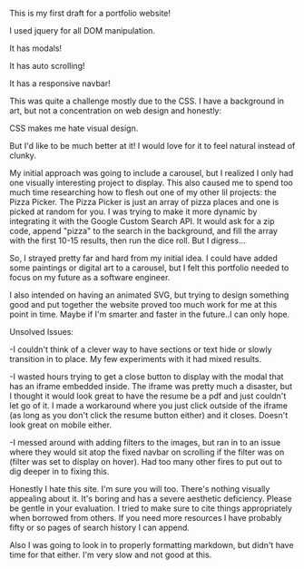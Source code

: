 This is my first draft for a portfolio website!

I used jquery for all DOM manipulation.

It has modals!

It has auto scrolling!

It has a responsive navbar!


This was quite a challenge mostly due to the CSS.
I have a background in art, but not a concentration on web design and honestly:

CSS makes me hate visual design.

But I'd like to be much better at it! I would love for it to feel natural instead of clunky.

My initial approach was going to include a carousel, but I realized I only had
one visually interesting project to display. This also caused me to spend too much time researching how to flesh out one of my other lil projects: the Pizza Picker. The Pizza Picker is just an array of pizza places and one is picked at random for you. I was trying to make it more dynamic by integrating it with the Google Custom Search API. It would ask for a zip code, append "pizza" to the search in the background, and fill the array with the first 10-15 results, then run the dice roll. But I digress...

So, I strayed pretty far and hard from my initial idea. I could have added some paintings or digital art to a carousel, but I felt this portfolio needed to focus on my future as a software engineer. 

I also intended on having an animated SVG, but trying to design something good and put together the website proved too much work for me at this point in time. Maybe if I'm smarter and faster in the future..I can only hope.

Unsolved Issues: 

-I couldn't think of a clever way to have sections or text hide or slowly transition in to place. My few experiments with it had mixed results.

-I wasted hours trying to get a close button to display with the modal that has an iframe embedded inside. The iframe was pretty much a disaster, but I thought it would look great to have the resume be a pdf and just couldn't let go of it. I made a workaround where you just click outside of the iframe (as long as you don't click the resume button either) and it closes. Doesn't look great on mobile either.

-I messed around with adding filters to the images, but ran in to an issue where they would sit atop the fixed navbar on scrolling if the filter was on (filter was set to display on hover). Had too many other fires to put out to dig deeper in to fixing this.

Honestly I hate this site. I'm sure you will too. There's nothing visually appealing about it. It's boring and has a severe aesthetic deficiency. 
Please be gentle in your evaluation. I tried to make sure to cite things appropriately when borrowed from others. If you need more resources I have probably fifty or so pages of search history I can append.

Also I was going to look in to properly formatting markdown, but didn't have time for that either. I'm very slow and not good at this.